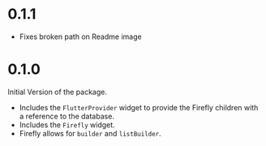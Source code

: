 # 0.1.1

- Fixes broken path on Readme image 

# 0.1.0

Initial Version of the package.

- Includes the `FlutterProvider` widget to provide the Firefly children with a reference to the database.
- Includes the `Firefly` widget.
- Firefly allows for `builder` and `listBuilder`.
